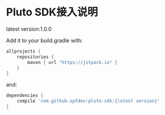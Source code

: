 # Pluto SDK接入说明

latest version:1.0.0

Add it to your build.gradle with:
```gradle
allprojects {
    repositories {
        maven { url "https://jitpack.io" }
    }
}
```
and:

```gradle
dependencies {
    compile 'com.github.xpfdev:pluto-sdk:{latest version}'
}
```

